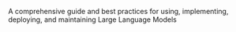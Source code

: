 A comprehensive guide and best practices for using, implementing, deploying, and maintaining Large Language Models
